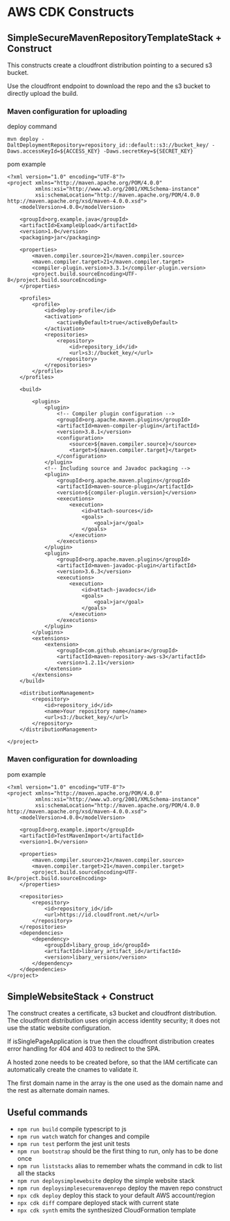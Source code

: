 # AWS CDK Constructs

## SimpleSecureMavenRepositoryTemplateStack + Construct

This constructs create a cloudfront distribution pointing to a secured s3 bucket.

Use the cloudfront endpoint to download the repo and the s3 bucket to directly upload the build.

### Maven configuration for uploading

deploy command

```
mvn deploy -DaltDeploymentRepository=repository_id::default::s3://bucket_key/ -Daws.accessKeyId=${ACCESS_KEY} -Daws.secretKey=${SECRET_KEY}
```

pom example

```
<?xml version="1.0" encoding="UTF-8"?>
<project xmlns="http://maven.apache.org/POM/4.0.0"
         xmlns:xsi="http://www.w3.org/2001/XMLSchema-instance"
         xsi:schemaLocation="http://maven.apache.org/POM/4.0.0 http://maven.apache.org/xsd/maven-4.0.0.xsd">
    <modelVersion>4.0.0</modelVersion>

    <groupId>org.example.java</groupId>
    <artifactId>ExampleUpload</artifactId>
    <version>1.0</version>
    <packaging>jar</packaging>

    <properties>
        <maven.compiler.source>21</maven.compiler.source>
        <maven.compiler.target>21</maven.compiler.target>
        <compiler-plugin.version>3.3.1</compiler-plugin.version>
        <project.build.sourceEncoding>UTF-8</project.build.sourceEncoding>
    </properties>

    <profiles>
        <profile>
            <id>deploy-profile</id>
            <activation>
                <activeByDefault>true</activeByDefault>
            </activation>
            <repositories>
                <repository>
                    <id>repository_id</id>
                    <url>s3://bucket_key/</url>
                </repository>
            </repositories>
        </profile>
    </profiles>

    <build>

        <plugins>
            <plugin>
                <!-- Compiler plugin configuration -->
                <groupId>org.apache.maven.plugins</groupId>
                <artifactId>maven-compiler-plugin</artifactId>
                <version>3.8.1</version>
                <configuration>
                    <source>${maven.compiler.source}</source>
                    <target>${maven.compiler.target}</target>
                </configuration>
            </plugin>
            <!-- Including source and Javadoc packaging -->
            <plugin>
                <groupId>org.apache.maven.plugins</groupId>
                <artifactId>maven-source-plugin</artifactId>
                <version>${compiler-plugin.version}</version>
                <executions>
                    <execution>
                        <id>attach-sources</id>
                        <goals>
                            <goal>jar</goal>
                        </goals>
                    </execution>
                </executions>
            </plugin>
            <plugin>
                <groupId>org.apache.maven.plugins</groupId>
                <artifactId>maven-javadoc-plugin</artifactId>
                <version>3.6.3</version>
                <executions>
                    <execution>
                        <id>attach-javadocs</id>
                        <goals>
                            <goal>jar</goal>
                        </goals>
                    </execution>
                </executions>
            </plugin>
        </plugins>
        <extensions>
            <extension>
                <groupId>com.github.ehsaniara</groupId>
                <artifactId>maven-repository-aws-s3</artifactId>
                <version>1.2.11</version>
            </extension>
        </extensions>
    </build>

    <distributionManagement>
        <repository>
            <id>repository_id</id>
            <name>Your repository name</name>
            <url>s3://bucket_key/</url>
        </repository>
    </distributionManagement>

</project>
```

### Maven configuration for downloading

pom example

```
<?xml version="1.0" encoding="UTF-8"?>
<project xmlns="http://maven.apache.org/POM/4.0.0"
         xmlns:xsi="http://www.w3.org/2001/XMLSchema-instance"
         xsi:schemaLocation="http://maven.apache.org/POM/4.0.0 http://maven.apache.org/xsd/maven-4.0.0.xsd">
    <modelVersion>4.0.0</modelVersion>

    <groupId>org.example.import</groupId>
    <artifactId>TestMavenImport</artifactId>
    <version>1.0</version>

    <properties>
        <maven.compiler.source>21</maven.compiler.source>
        <maven.compiler.target>21</maven.compiler.target>
        <project.build.sourceEncoding>UTF-8</project.build.sourceEncoding>
    </properties>

    <repositories>
        <repository>
            <id>repository_id</id>
            <url>https://id.cloudfront.net/</url>
        </repository>
    </repositories>
    <dependencies>
        <dependency>
            <groupId>libary_group_id</groupId>
            <artifactId>library_artifact_id</artifactId>
            <version>libary_version</version>
        </dependency>
    </dependencies>
</project>
```

## SimpleWebsiteStack + Construct

The construct creates a certificate, s3 bucket and cloudfront distribution. The cloudfront distribution uses origin access identity security; it does not use the static website configuration.

If isSinglePageApplication is true then the cloudfront distribution creates error handling for 404 and 403 to redirect to the SPA.

A hosted zone needs to be created before, so that the IAM certificate can automatically create the cnames to validate it.

The first domain name in the array is the one used as the domain name and the rest as alternate domain names.

## Useful commands

- `npm run build` compile typescript to js
- `npm run watch` watch for changes and compile
- `npm run test` perform the jest unit tests
- `npm run bootstrap` should be the first thing to run, only has to be done once
- `npm run liststacks` alias to remember whats the command in cdk to list all the stacks
- `npm run deploysimplewebsite` deploy the simple website stack
- `npm run deploysimplesecuremavenrepo` deploy the maven repo construct
- `npx cdk deploy` deploy this stack to your default AWS account/region
- `npx cdk diff` compare deployed stack with current state
- `npx cdk synth` emits the synthesized CloudFormation template

